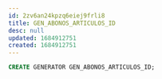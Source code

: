 ```yaml
---
id: 2zv6an24kpzq6eiej9frli8
title: GEN_ABONOS_ARTICULOS_ID
desc: null
updated: 1684912751
created: 1684912751
---
```



```sql
CREATE GENERATOR GEN_ABONOS_ARTICULOS_ID;
```
